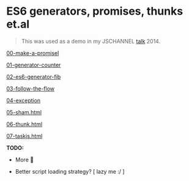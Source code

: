 # ES6 generators, promises, thunks et.al
> This was used as a demo in my JSCHANNEL [talk](http://2014.jschannel.com/#/) 2014.

[00-make-a-promisel](http://h3manth.com/es6-generators/00-make-a-promise.html)

[01-generator-counter](http://h3manth.com/es6-generators/01-generator-counter.html)

[02-es6-generator-fib](http://h3manth.com/es6-generators/02-es6-generator-fib.html)

[03-follow-the-flow](http://h3manth.com/es6-generators/03-follow-the-flow.html)

[04-exception](http://h3manth.com/es6-generators/04-exception.html)

[05-sham.html](http://h3manth.com/es6-generators/05-sham.html)

[06-thunk.html](http://h3manth.com/es6-generators/06-thunk.html)

[07-taskjs.html](http://h3manth.com/es6-generators/07-taskjs.html)

__TODO:__

* More :lipstick:

* Better script loading strategy? [ lazy me :/ ]
